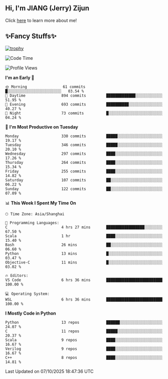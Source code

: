 ## Hi, I'm JIANG (Jerry) Zijun

Click [here](https://jzjerry.github.io/about/) to learn more about me!

## ✨Fancy Stuffs✨
[![trophy](https://github-profile-trophy.vercel.app/?username=jzjerry&theme=onedark)](https://github.com/ryo-ma/github-profile-trophy)
<!--START_SECTION:waka-->
![Code Time](http://img.shields.io/badge/Code%20Time-1%2C547%20hrs%2018%20mins-blue)

![Profile Views](http://img.shields.io/badge/Profile%20Views-1-blue)

**I'm an Early 🐤** 

```text
🌞 Morning                61 commits          █░░░░░░░░░░░░░░░░░░░░░░░░   03.54 % 
🌆 Daytime                894 commits         █████████████░░░░░░░░░░░░   51.95 % 
🌃 Evening                693 commits         ██████████░░░░░░░░░░░░░░░   40.27 % 
🌙 Night                  73 commits          █░░░░░░░░░░░░░░░░░░░░░░░░   04.24 % 
```
📅 **I'm Most Productive on Tuesday** 

```text
Monday                   330 commits         █████░░░░░░░░░░░░░░░░░░░░   19.17 % 
Tuesday                  346 commits         █████░░░░░░░░░░░░░░░░░░░░   20.10 % 
Wednesday                297 commits         ████░░░░░░░░░░░░░░░░░░░░░   17.26 % 
Thursday                 264 commits         ████░░░░░░░░░░░░░░░░░░░░░   15.34 % 
Friday                   255 commits         ████░░░░░░░░░░░░░░░░░░░░░   14.82 % 
Saturday                 107 commits         ██░░░░░░░░░░░░░░░░░░░░░░░   06.22 % 
Sunday                   122 commits         ██░░░░░░░░░░░░░░░░░░░░░░░   07.09 % 
```


📊 **This Week I Spent My Time On** 

```text
🕑︎ Time Zone: Asia/Shanghai

💬 Programming Languages: 
C                        4 hrs 27 mins       █████████████████░░░░░░░░   67.50 % 
Scala                    1 hr                ████░░░░░░░░░░░░░░░░░░░░░   15.40 % 
Bash                     26 mins             ██░░░░░░░░░░░░░░░░░░░░░░░   06.60 % 
Python                   13 mins             █░░░░░░░░░░░░░░░░░░░░░░░░   03.47 % 
Objective-C              11 mins             █░░░░░░░░░░░░░░░░░░░░░░░░   03.02 % 

🔥 Editors: 
VS Code                  6 hrs 36 mins       █████████████████████████   100.00 % 

💻 Operating System: 
WSL                      6 hrs 36 mins       █████████████████████████   100.00 % 
```

**I Mostly Code in Python** 

```text
Python                   13 repos            ██████░░░░░░░░░░░░░░░░░░░   24.07 % 
C                        11 repos            █████░░░░░░░░░░░░░░░░░░░░   20.37 % 
Scala                    9 repos             ████░░░░░░░░░░░░░░░░░░░░░   16.67 % 
Verilog                  9 repos             ████░░░░░░░░░░░░░░░░░░░░░   16.67 % 
C++                      8 repos             ████░░░░░░░░░░░░░░░░░░░░░   14.81 % 
```




 Last Updated on 07/10/2025 18:47:36 UTC
<!--END_SECTION:waka-->
